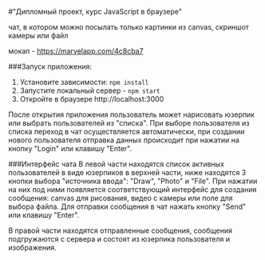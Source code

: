#"Дипломный проект, курс JavaScript в браузере"

чат, в котором можно посылать только картинки из canvas, скриншот камеры или файл

мокап - https://marvelapp.com/4c8cba7

###Запуск приложения:
1. Установите зависимости: `npm install`
2. Запустите локальный сервер - `npm start`
2. Откройте в браузере http://localhost:3000

После открытия приложения пользователь может нарисовать юзерпик или выбрать пользователей из "списка". При выборе пользователя из списка переход в чат осуществляется автоматически, при создании нового пользователя отправка данных происходит при нажатии на кнопку "Login" или клавишу "Enter". 

###Интерфейс чата
В левой части находятся список активных пользователей в виде юзерпиков в верхней части, ниже находятся 3 кнопки выбора "источника ввода": "Draw", "Photo" и "File".
При нажатии на них под ними появляется соответствующий интерфейс для создания сообщения: canvas для рисования, видео с камеры или поле для выбора файла. Для отправки сообщения в чат нажать кнопку "Send" или клавишу "Enter".

В правой части находятся отправленные сообщения, сообщения подгружаются с сервера и состоят из юзерпика пользователя и изображения. 